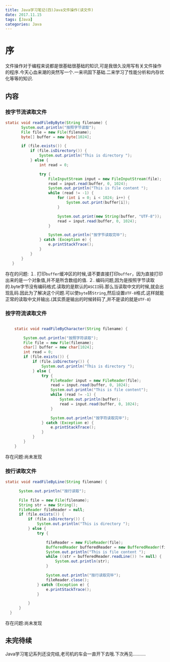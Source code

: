 ```yaml
---
title: Java学习笔记(四)Java文件操作(读文件)
date: 2017.11.15
tags: [Java]
categories: Java
---
```


# 序
文件操作对于编程来说都是很基础很基础的知识,可是我很久没用写有关文件操作的程序.今天心血来潮的突然写一个.一来巩固下基础.二来学习了性能分析和内存优化等等的知识.

## 内容

### 按字节流读取文件

```java
static void readFileByByte(String filename) {
       System.out.println("按照字节读取");
       File file = new File(filename);
       byte[] buffer = new byte[1024];

       if (file.exists()) {
           if (file.isDirectory()) {
               System.out.println("This is directory ");
           } else {
               int read = 0;

               try {
                   FileInputStream input = new FileInputStream(file);
                   read = input.read(buffer, 0, 1024);
                   System.out.println("This is file content ");
                   while (read != -1) {
                       for (int i = 0; i < 1024; i++) {
                           System.out.print(buffer[i]);
                       }

                       System.out.print(new String(buffer, "UTF-8"));
                       read = input.read(buffer, 0, 1024);
                   }

                   System.out.println("按字节读取完毕");
               } catch (Exception e) {
                   e.printStackTrace();
               }
           }
       }
   }
```

存在的问题:
１. 打印```buffer```缓冲区的时候,请不要直接打印```buffer```，因为直接打印出来的是一个对象值,并不是所含数组的值.
２. 编码问题,因为是按照字节读取的.byte字节没有编码格式.读取的是默认的```ASCII```码.那么当读取中文的时候,就会出现乱码.因此为了解决这个问题.可以使```byte```转```String```,然后设置```UTF-8```格式.这样就能正常的读取中文并输出.(其实质是输出的时候转码了,并不是读的就是```UTF-8```)

### 按字符流读取文件

```java

    static void readFileByCharacter(String filename) {

        System.out.println("按照字符读取");
        File file = new File(filename);
        char[] buffer = new char[1024];
        int read = 0;
        if (file.exists()) {
            if (file.isDirectory()) {
                System.out.println("This is directory ");
            } else {
                try {
                    FileReader input = new FileReader(file);
                    read = input.read(buffer, 0, 1024);
                    System.out.println("This is file content");
                    while (read != -1) {
                        System.out.println(buffer);
                        read = input.read(buffer, 0, 1024);
                    }

                    System.out.println("按字符读取完毕");
                } catch (Exception e) {
                    e.printStackTrace();
                }
            }
        }
    }
```

存在问题:尚未发现

### 按行读取文件

```java
static void readFileByLine(String filename) {

      System.out.println("按行读取");

      File file = new File(filename);
      String str = new String();
      FileReader fileReader = null;
      if (file.exists()) {
          if (file.isDirectory()) {
              System.out.println("This is directory ");
          } else {
              try {

                  fileReader = new FileReader(file);
                  BufferedReader bufferedReader = new BufferedReader(fileReader);
                  System.out.println("This is file content ");
                  while ((str = bufferedReader.readLine()) != null) {
                      System.out.println(str);
                  }

                  System.out.println("按行读取完毕");
                  fileReader.close();
              } catch (Exception e) {
                  e.printStackTrace();
              }

          }
      }
  }
```

存在问题:尚未发现

## 未完待续
Java学习笔记系列还没完结,老司机的车会一直开下去哦.下次再见..........
